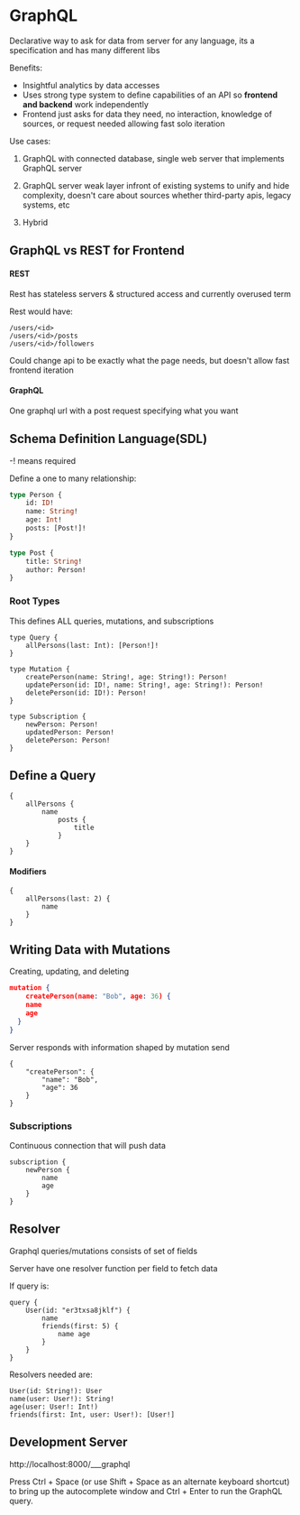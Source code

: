 # GraphQL

Declarative way to ask for data from server for any language, its a specification and has many different libs

Benefits:

- Insightful analytics by data accesses
- Uses strong type system to define capabilities of an API so **frontend and backend** work independently
- Frontend just asks for data they need, no interaction, knowledge of sources, or request needed allowing fast solo iteration

Use cases:

1) GraphQL with connected database, single web server that implements GraphQL server

2) GraphQL server weak layer infront of existing systems to unify and hide complexity, doesn't care about sources whether third-party apis, legacy systems, etc

3) Hybrid

## GraphQL vs REST for Frontend

#### REST

Rest has stateless servers & structured access and currently overused term

Rest would have:

```
/users/<id>
/users/<id>/posts
/users/<id>/followers
```

Could change api to be exactly what the page needs, but doesn't allow fast frontend iteration

#### GraphQL

One graphql url with a post request specifying what you want

## Schema Definition Language(SDL)

-! means required

Define a one to many relationship:

```graphql
type Person {
	id: ID!
	name: String! 
	age: Int!
	posts: [Post!]!
}

type Post {
	title: String!
	author: Person! 
}
```

### Root Types

This defines ALL queries, mutations, and subscriptions

```
type Query {
	allPersons(last: Int): [Person!]!
}

type Mutation {
	createPerson(name: String!, age: String!): Person!
	updatePerson(id: ID!, name: String!, age: String!): Person!
	deletePerson(id: ID!): Person!
}

type Subscription {
	newPerson: Person!
	updatedPerson: Person!
	deletePerson: Person!
}
```

## Define a Query

```
{
	allPersons {
		name
			posts {
				title
			}
	}
}
```

#### Modifiers

```
{
	allPersons(last: 2) {
		name
	}
}
```

## Writing Data with Mutations

Creating, updating, and deleting

```json
mutation {
	createPerson(name: "Bob", age: 36) {
    name
    age
  }
}
```

Server responds with information shaped by mutation send

```
{
	"createPerson": {
		"name": "Bob",
		"age": 36
	}
}
```

### Subscriptions

Continuous connection that will push data

```
subscription {
	newPerson {
		name
		age
	}
}
```

## Resolver

Graphql queries/mutations consists of set of fields 

Server have one resolver function per field to fetch data

If query is:

```
query {
	User(id: "er3txsa8jklf") {
		name
		friends(first: 5) {
			name age
		}
	}
}
```

Resolvers needed are:

```
User(id: String!): User
name(user: User!): String!
age(user: User!: Int!)
friends(first: Int, user: User!): [User!]
```

## Development Server

http://localhost:8000/___graphql

Press Ctrl + Space (or use Shift + Space as an alternate keyboard shortcut) to bring up the autocomplete window and Ctrl + Enter to run the GraphQL query. 